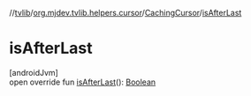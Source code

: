 //[tvlib](../../../index.md)/[org.mjdev.tvlib.helpers.cursor](../index.md)/[CachingCursor](index.md)/[isAfterLast](is-after-last.md)

# isAfterLast

[androidJvm]\
open override fun [isAfterLast](is-after-last.md)(): [Boolean](https://kotlinlang.org/api/latest/jvm/stdlib/kotlin/-boolean/index.html)
